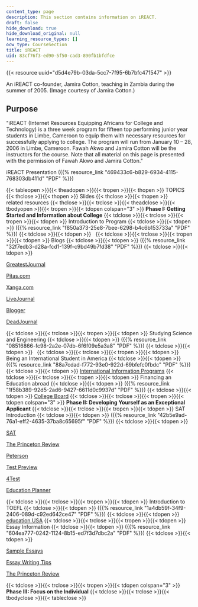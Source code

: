 ```yaml
---
content_type: page
description: This section contains information on iREACT.
draft: false
hide_download: true
hide_download_original: null
learning_resource_types: []
ocw_type: CourseSection
title: iREACT
uid: 83cf76f3-ed90-5f50-cad3-890fb1bfdfce
---
```

{{< resource uuid="d5d4e79b-03da-5cc7-7f95-6b7bfc471547" >}}

An iREACT co-founder, Jamira Cotton, teaching in Zambia during the summer of 2005. (Image courtesy of Jamira Cotton.)

## Purpose

"iREACT (Internet Resources Equipping Africans for College and Technology) is a three week program for fifteen top performing junior year students in Limbe, Cameroon to equip them with necessary resources for successfully applying to college. The program will run from January 10 – 28, 2006 in Limbe, Cameroon. Fawah Akwo and Jamira Cotton will be the instructors for the course. Note that all material on this page is presented with the permission of Fawah Akwo and Jamira Cotton."

iREACT Presentation ({{% resource_link "469433c6-b829-6934-4115-768303db411d" "PDF" %}})

{{< tableopen >}}{{< theadopen >}}{{< tropen >}}{{< thopen >}}
TOPICS
{{< thclose >}}{{< thopen >}}
Slides
{{< thclose >}}{{< thopen >}}
related resources
{{< thclose >}}{{< trclose >}}{{< theadclose >}}{{< tbodyopen >}}{{< tropen >}}{{< tdopen colspan="3" >}}
**Phase I: Getting Started and Information about College**
{{< tdclose >}}{{< trclose >}}{{< tropen >}}{{< tdopen >}}
Introduction to Program
{{< tdclose >}}{{< tdopen >}}
({{% resource_link "f850a373-25e8-7bee-6298-b4c6b153733a" "PDF" %}})
{{< tdclose >}}{{< tdopen >}}
 
{{< tdclose >}}{{< trclose >}}{{< tropen >}}{{< tdopen >}}
Blogs
{{< tdclose >}}{{< tdopen >}}
({{% resource_link "32f7edb3-d28a-fcd1-139f-c9bd49b7fd38" "PDF" %}})
{{< tdclose >}}{{< tdopen >}}

[GreatestJournal](https://encyclopediadramatica.se/GreatestJournal)

[Pitas.com](http://pitas.com/)

[Xanga.com](http://xanga.com/)

[LiveJournal](http://livejournal.com/)

[Blogger](http://blogger.com/)

[DeadJournal](http://deadjournal.com/)

{{< tdclose >}}{{< trclose >}}{{< tropen >}}{{< tdopen >}}
Studying Science and Engineering
{{< tdclose >}}{{< tdopen >}}
({{% resource_link "08516866-fc98-2a2e-07db-6f6f09e5a3a8" "PDF" %}})
{{< tdclose >}}{{< tdopen >}}
 
{{< tdclose >}}{{< trclose >}}{{< tropen >}}{{< tdopen >}}
Being an International Student in America
{{< tdclose >}}{{< tdopen >}}
({{% resource_link "88a7cdad-f772-93e0-922d-69bfefc0fbdc" "PDF" %}})
{{< tdclose >}}{{< tdopen >}}
[International Information Programs](http://www.state.gov/r/iip/)
{{< tdclose >}}{{< trclose >}}{{< tropen >}}{{< tdopen >}}
Financing an Education abroad
{{< tdclose >}}{{< tdopen >}}
({{% resource_link "1f58b389-92d5-2ad6-9427-6611d0c9937d" "PDF" %}})
{{< tdclose >}}{{< tdopen >}}
[College Board](https://www.collegeboard.org/)
{{< tdclose >}}{{< trclose >}}{{< tropen >}}{{< tdopen colspan="3" >}}
**Phase II: Developing Yourself as an Exceptional Applicant**
{{< tdclose >}}{{< trclose >}}{{< tropen >}}{{< tdopen >}}
SAT Introduction
{{< tdclose >}}{{< tdopen >}}
({{% resource_link "42b5e9ad-76a1-eff2-4635-37ba8c65695f" "PDF" %}})
{{< tdclose >}}{{< tdopen >}}

[SAT](http://www.collegeboard.com/student/testing/sat/about.html)

[The Princeton Review](http://www.review.com/)

[Peterson](https://www.petersons.com/)

[Test Preview](http://www.testprepreview.com/)

[4Test](http://www.4tests.com/exams/examdetail.asp?eid=6)

[Education Planner](http://www.educationplanner.org/)

{{< tdclose >}}{{< trclose >}}{{< tropen >}}{{< tdopen >}}
Introduction to TOEFL
{{< tdclose >}}{{< tdopen >}}
({{% resource_link "1a4db59f-34f9-2406-089d-c92ed642ce47" "PDF" %}})
{{< tdclose >}}{{< tdopen >}}
[education USA](http://educationusa.state.gov/)
{{< tdclose >}}{{< trclose >}}{{< tropen >}}{{< tdopen >}}
Essay Information
{{< tdclose >}}{{< tdopen >}}
({{% resource_link "604ea777-0242-1124-8b15-ed7f3d7dbc2a" "PDF" %}})
{{< tdclose >}}{{< tdopen >}}

[Sample Essays](http://www.internationalstudent.com/essay_writing/college_essay.shtml)

[Essay Writing Tips](http://www.internationalstudent.com/essay_writing/essay_tips.shtml)

[The Princeton Review](http://www.princetonreview.com/home.asp)

{{< tdclose >}}{{< trclose >}}{{< tropen >}}{{< tdopen colspan="3" >}}
**Phase III: Focus on the Individual**
{{< tdclose >}}{{< trclose >}}{{< tbodyclose >}}{{< tableclose >}}